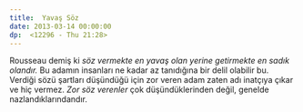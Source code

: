 ```yaml
---
title:  Yavaş Söz
date: 2013-03-14 00:00:00
dp:  <12296 - Thu 21:28>
---
```



Rousseau demiş ki _söz vermekte en yavaş olan yerine getirmekte en
sadık olandır._ Bu adamın insanları ne kadar az tanıdığına bir delil
olabilir bu. Verdiği sözü şartları düşündüğü için zor veren adam zaten
adı inatçıya çıkar ve hiç vermez. _Zor söz verenler_ çok
düşündüklerinden değil, genelde nazlandıklarındandır. 
